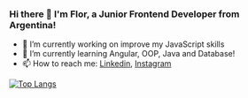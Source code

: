 ### Hi there 👋 I'm Flor, a Junior Frontend Developer from Argentina! 

- 🔭 I’m currently working on improve my JavaScript skills
- 🌱 I’m currently learning Angular, OOP, Java and Database!
- 📫 How to reach me: [Linkedin](https://www.linkedin.com/in/florencia-quinteros/), [Instagram](https://www.instagram.com/fl0rencx/?hl=es-la)

[![Top Langs](https://github-readme-stats.vercel.app/api/top-langs/?username=fl0rchus)](https://github.com/anuraghazra/github-readme-stats)
